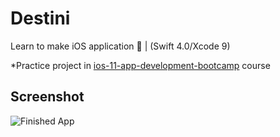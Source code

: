 # Destini
Learn to make iOS application :crystal_ball: | (Swift 4.0/Xcode 9)

*Practice project in [ios-11-app-development-bootcamp](https://www.udemy.com/ios-11-app-development-bootcamp) course

## Screenshot
![Finished App](https://github.com/londonappbrewery/Images/blob/master/Destini.gif)
